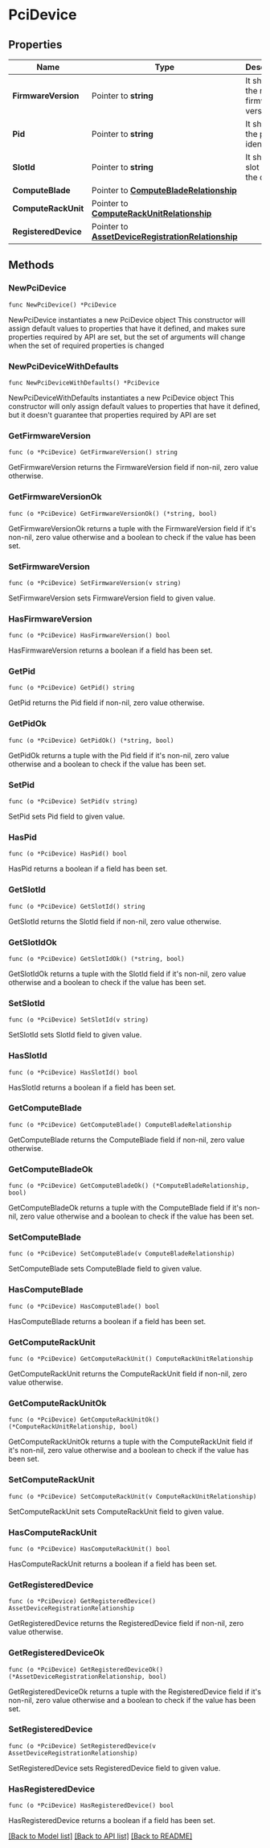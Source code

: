 # PciDevice

## Properties

Name | Type | Description | Notes
------------ | ------------- | ------------- | -------------
**FirmwareVersion** | Pointer to **string** | It shows the running firmware version. | [optional] 
**Pid** | Pointer to **string** | It shows the product identifier. | [optional] 
**SlotId** | Pointer to **string** | It show PCI slot id of the device. | [optional] [readonly] 
**ComputeBlade** | Pointer to [**ComputeBladeRelationship**](compute.Blade.Relationship.md) |  | [optional] 
**ComputeRackUnit** | Pointer to [**ComputeRackUnitRelationship**](compute.RackUnit.Relationship.md) |  | [optional] 
**RegisteredDevice** | Pointer to [**AssetDeviceRegistrationRelationship**](asset.DeviceRegistration.Relationship.md) |  | [optional] 

## Methods

### NewPciDevice

`func NewPciDevice() *PciDevice`

NewPciDevice instantiates a new PciDevice object
This constructor will assign default values to properties that have it defined,
and makes sure properties required by API are set, but the set of arguments
will change when the set of required properties is changed

### NewPciDeviceWithDefaults

`func NewPciDeviceWithDefaults() *PciDevice`

NewPciDeviceWithDefaults instantiates a new PciDevice object
This constructor will only assign default values to properties that have it defined,
but it doesn't guarantee that properties required by API are set

### GetFirmwareVersion

`func (o *PciDevice) GetFirmwareVersion() string`

GetFirmwareVersion returns the FirmwareVersion field if non-nil, zero value otherwise.

### GetFirmwareVersionOk

`func (o *PciDevice) GetFirmwareVersionOk() (*string, bool)`

GetFirmwareVersionOk returns a tuple with the FirmwareVersion field if it's non-nil, zero value otherwise
and a boolean to check if the value has been set.

### SetFirmwareVersion

`func (o *PciDevice) SetFirmwareVersion(v string)`

SetFirmwareVersion sets FirmwareVersion field to given value.

### HasFirmwareVersion

`func (o *PciDevice) HasFirmwareVersion() bool`

HasFirmwareVersion returns a boolean if a field has been set.

### GetPid

`func (o *PciDevice) GetPid() string`

GetPid returns the Pid field if non-nil, zero value otherwise.

### GetPidOk

`func (o *PciDevice) GetPidOk() (*string, bool)`

GetPidOk returns a tuple with the Pid field if it's non-nil, zero value otherwise
and a boolean to check if the value has been set.

### SetPid

`func (o *PciDevice) SetPid(v string)`

SetPid sets Pid field to given value.

### HasPid

`func (o *PciDevice) HasPid() bool`

HasPid returns a boolean if a field has been set.

### GetSlotId

`func (o *PciDevice) GetSlotId() string`

GetSlotId returns the SlotId field if non-nil, zero value otherwise.

### GetSlotIdOk

`func (o *PciDevice) GetSlotIdOk() (*string, bool)`

GetSlotIdOk returns a tuple with the SlotId field if it's non-nil, zero value otherwise
and a boolean to check if the value has been set.

### SetSlotId

`func (o *PciDevice) SetSlotId(v string)`

SetSlotId sets SlotId field to given value.

### HasSlotId

`func (o *PciDevice) HasSlotId() bool`

HasSlotId returns a boolean if a field has been set.

### GetComputeBlade

`func (o *PciDevice) GetComputeBlade() ComputeBladeRelationship`

GetComputeBlade returns the ComputeBlade field if non-nil, zero value otherwise.

### GetComputeBladeOk

`func (o *PciDevice) GetComputeBladeOk() (*ComputeBladeRelationship, bool)`

GetComputeBladeOk returns a tuple with the ComputeBlade field if it's non-nil, zero value otherwise
and a boolean to check if the value has been set.

### SetComputeBlade

`func (o *PciDevice) SetComputeBlade(v ComputeBladeRelationship)`

SetComputeBlade sets ComputeBlade field to given value.

### HasComputeBlade

`func (o *PciDevice) HasComputeBlade() bool`

HasComputeBlade returns a boolean if a field has been set.

### GetComputeRackUnit

`func (o *PciDevice) GetComputeRackUnit() ComputeRackUnitRelationship`

GetComputeRackUnit returns the ComputeRackUnit field if non-nil, zero value otherwise.

### GetComputeRackUnitOk

`func (o *PciDevice) GetComputeRackUnitOk() (*ComputeRackUnitRelationship, bool)`

GetComputeRackUnitOk returns a tuple with the ComputeRackUnit field if it's non-nil, zero value otherwise
and a boolean to check if the value has been set.

### SetComputeRackUnit

`func (o *PciDevice) SetComputeRackUnit(v ComputeRackUnitRelationship)`

SetComputeRackUnit sets ComputeRackUnit field to given value.

### HasComputeRackUnit

`func (o *PciDevice) HasComputeRackUnit() bool`

HasComputeRackUnit returns a boolean if a field has been set.

### GetRegisteredDevice

`func (o *PciDevice) GetRegisteredDevice() AssetDeviceRegistrationRelationship`

GetRegisteredDevice returns the RegisteredDevice field if non-nil, zero value otherwise.

### GetRegisteredDeviceOk

`func (o *PciDevice) GetRegisteredDeviceOk() (*AssetDeviceRegistrationRelationship, bool)`

GetRegisteredDeviceOk returns a tuple with the RegisteredDevice field if it's non-nil, zero value otherwise
and a boolean to check if the value has been set.

### SetRegisteredDevice

`func (o *PciDevice) SetRegisteredDevice(v AssetDeviceRegistrationRelationship)`

SetRegisteredDevice sets RegisteredDevice field to given value.

### HasRegisteredDevice

`func (o *PciDevice) HasRegisteredDevice() bool`

HasRegisteredDevice returns a boolean if a field has been set.


[[Back to Model list]](../README.md#documentation-for-models) [[Back to API list]](../README.md#documentation-for-api-endpoints) [[Back to README]](../README.md)


